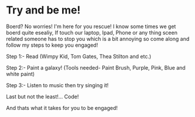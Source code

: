 # Try and be me!

Boerd? No worries! I'm here for you rescue! I know some times we get boerd quite esealiy, If touch our laptop, Ipad, Phone or any thing sceen related someone has to stop you which is a bit annoying so come along and follow my steps to keep you engaged!

Step 1:- Read (Wimpy Kid, Tom Gates, Thea Stilton and etc.)

Step 2:- Paint a galaxy! (Tools needed- Paint Brush, Purple, Pink, Blue and white paint)

Step 3:- Listen to music then try singing it!

Last but not the least!... Code!

And thats what it takes for you to be engaged!